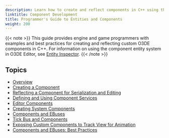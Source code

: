 ```yaml
---
description: Learn how to create and reflect components in C++ using the O3DE Component Entity System.
linktitle: Component Development
title: Programmer's Guide to Entities and Components
weight: 200
---
```


{{< note >}}
This guide provides engine and game programmers with examples and best practices for creating and reflecting custom O3DE components in C++. For information on using the component entity system in O3DE Editor, see [Entity Inspector](/docs/user-guide/editor/entity-inspector).
{{< /note >}}
## Topics

+ [Overview](/docs/user-guide/components/development/overview)
+ [Creating a Component](/docs/user-guide/components/development/create-component)
+ [Reflecting a Component for Serialization and Editing](/docs/user-guide/components/development/reflection)
+ [Defining and Using Component Services](/docs/user-guide/components/development/services)
+ [Editor Components](/docs/user-guide/components/development/entity-system-pg-editor-components)
+ [Creating System Components](/docs/user-guide/components/development/system-wide)
+ [Components and EBuses](/docs/user-guide/components/development/ebus-integration)
+ [Tick Bus and Components](/docs/user-guide/components/development/tick)
+ [Exposing Custom Components to Track View for Animation](/docs/user-guide/components/development/expose-animation)
+ [Components and EBuses: Best Practices](/docs/user-guide/components/development/entity-system-pg-components-ebuses-best-practices)
